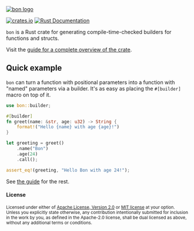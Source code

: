 <a href="https://elastio.github.io/bon/docs/guide/overview">
<!--
We use an absolute link to the image here because this README is hosted on crates.io
where this image won't be available through the relative link.
-->
<img
    src="https://elastio.github.io/bon/bon-home.png"
    alt="bon logo"
/>
</a>

[![crates.io](https://img.shields.io/crates/v/bon.svg?labelColor=orange&color=darkkhaki)](https://crates.io/crates/bon)
[![Rust Documentation](https://img.shields.io/badge/docs.rs-blue.svg)](https://docs.rs/bon/latest/bon/)

`bon` is a Rust crate for generating compile-time-checked builders for functions and structs.

Visit the [guide for a complete overview of the crate](https://elastio.github.io/bon/docs/guide/overview).

## Quick example

`bon` can turn a function with positional parameters into a function with "named" parameters via a builder. It's as easy as placing the `#[builder]` macro on top of it.

```rust
use bon::builder;

#[builder]
fn greet(name: &str, age: u32) -> String {
    format!("Hello {name} with age {age}!")
}

let greeting = greet()
    .name("Bon")
    .age(24)
    .call();

assert_eq!(greeting, "Hello Bon with age 24!");
```

See [the guide](https://elastio.github.io/bon/docs/guide/overview) for the rest.

#### License

<sup>
Licensed under either of <a href="LICENSE-APACHE">Apache License, Version
2.0</a> or <a href="LICENSE-MIT">MIT license</a> at your option.
</sup>

<br>

<sub>
Unless you explicitly state otherwise, any contribution intentionally submitted
for inclusion in the work by you, as defined in the Apache-2.0 license, shall be
dual licensed as above, without any additional terms or conditions.
</sub>
